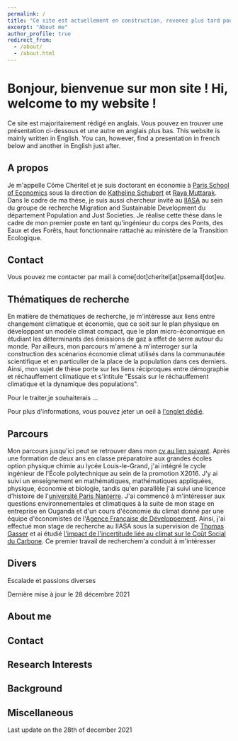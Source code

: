 ```yaml
---
permalink: /
title: "Ce site est actuellement en construction, revenez plus tard pour voir la version achevée - This site is currently under construction, come back later to see the finished version - last update 2021/12/28"
excerpt: "About me"
author_profile: true
redirect_from: 
  - /about/
  - /about.html
---
```


Bonjour, bienvenue sur mon site ! Hi, welcome to my website !
====

Ce site est majoritairement rédigé en anglais. Vous pouvez en trouver une présentation ci-dessous et une autre en anglais plus bas.
This website is mainly written in English. You can, however, find a presentation in french below and another in English just after.

A propos
----

Je m'appelle Côme Cheritel et je suis doctorant en économie à [Paris School of Economics](https://www.parisschoolofeconomics.eu/) sous la direction de [Katheline Schubert](https://www.parisschoolofeconomics.eu/fr/schubert-katheline/) et [Raya Muttarak](https://iiasa.ac.at/web/home/research/researchPrograms/WorldPopulation/Staff/Raya-Muttarak.en.html). Dans le cadre de ma thèse, je suis aussi chercheur invité au [IIASA](https://iiasa.ac.at/) au sein du groupe de recherche Migration and Sustainable Development du département Population and Just Societies. Je réalise cette thèse dans le cadre de mon premier poste en tant qu'ingénieur du corps des Ponts, des Eaux et des Forêts, haut fonctionnaire rattaché au ministère de la Transition Ecologique.

Contact
---

Vous pouvez me contacter par mail à come[dot]cheritel[at]psemail[dot]eu.


Thématiques de recherche
----

En matière de thématiques de recherche, je m'intéresse aux liens entre changement climatique et économie, que ce soit sur le plan physique en développant un modèle climat compact, que le plan micro-économique en étudiant les déterminants des émissions de gaz à effet de serre autour du monde. Par ailleurs, mon parcours m'amené à m'interroger sur la construction des scénarios économie climat utilisés dans la communautée scientifique et en particulier de la place de la population dans ces derniers. Ainsi, mon sujet de thèse porte sur les liens réciproques entre démographie et réchauffement climatique  et s'intitule "Essais sur le réchauffement climatique et la dynamique des populations".

Pour le traiter,je souhaiterais ...

Pour plus d'informations, vous pouvez jeter un oeil à [l'onglet dédié](https://comecheritel.github.io/research/).

Parcours
----
Mon parcours jusqu'ici peut se retrouver dans mon [cv au lien suivant](http://comecheritel.github.io/files/CV_Come_CHERITEL.pdf). Après une formation de deux ans en classe préparatoire aux grandes écoles option physique chimie au lycée Louis-le-Grand, j'ai intégré le cycle ingénieur de l'École polytechnique au sein de la promotion X2016. J'y ai suivi un enseignement en mathématiques, mathématiques appliquées, physique, économie et biologie, tandis qu'en parallèle j'ai suivi une licence d'histoire de l'[université Paris Nanterre](). J'ai commencé à m'intéresser aux questions environnementales et climatiques à la suite de mon stage en entreprise en Ouganda et d'un cours d'économie du climat donné par une équipe d'économistes de l'[Agence Française de Développement](). Ainsi, j'ai effectué mon stage de recherche au IIASA sous la supervision de [Thomas Gasser]() et ai étudié [l'impact de l'incertitude liée au climat sur le Coût Social du Carbone](). Ce premier travail de recherchem'a conduit à m'intéresser 


Divers
----
Escalade et passions diverses

Dernière mise à jour le 28 décembre 2021

About me
----

Contact
----

Research Interests
----

Background
----

Miscellaneous
---

Last update on the 28th of december 2021

